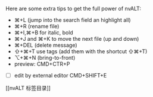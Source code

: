 Here are some extra tips to get the full power of nvALT:

-	⌘+L (jump into the search field an highlight all)
-	⌘+R (rename file)
-  ⌘+I,⌘+B for italic, bold
-	⌘+J and ⌘+K to move the next file (up and down)
-	⌘+DEL (delete message)
-	⇧+⌘+T use tags (add them with the shortcut ⇧⌘+T)
- ⌥+⌘+N (bring-to-front)
- preview: CMD+CTR+P
- [ ] edit by external editor CMD+SHIFT+E

[[nvALT 标签目录]]